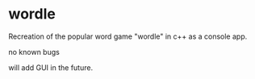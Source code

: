 # wordle

Recreation of the popular word game "wordle" in c++ as a console app. 

no known bugs

will add GUI in the future. 
